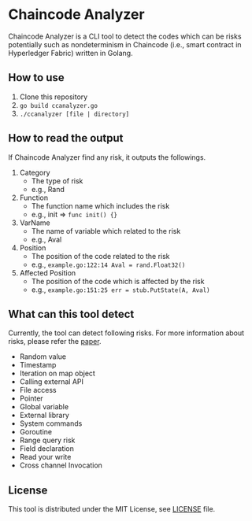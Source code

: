 # Chaincode Analyzer
Chaincode Analyzer is a CLI tool to detect the codes which can be risks potentially 
such as nondeterminism in Chaincode (i.e., smart contract in Hyperledger Fabric) written in Golang.

## How to use
1. Clone this repository
1. `go build ccanalyzer.go`
1. `./ccanalyzer [file | directory]`

## How to read the output
If Chaincode Analyzer find any risk, it outputs the followings.
1. Category
	- The type of risk
	- e.g., Rand
1. Function
	- The function name which includes the risk
	- e.g., init => `func init() {}`
1. VarName
	- The name of variable which related to the risk
	- e.g., Aval 
1. Position
	- The position of the code related to the risk
	- e.g., `example.go:122:14 Aval = rand.Float32()`
1. Affected Position
	- The position of the code which is affected by the risk
	- e.g., `example.go:151:25 err = stub.PutState(A, Aval)`

## What can this tool detect
Currently, the tool can detect following risks.
For more information about risks, please refer the [paper](https://ieeexplore.ieee.org/abstract/document/8666486).

- Random value 
- Timestamp 
- Iteration on map object
- Calling external API
- File access
- Pointer
- Global variable
- External library
- System commands
- Goroutine
- Range query risk
- Field declaration 
- Read your write
- Cross channel Invocation 

## License
This tool is distributed under the MIT License, see [LICENSE](./LICENSE) file.
